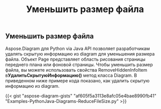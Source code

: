 ﻿---
title: Уменьшить размер файла
type: docs
weight: 50
url: /ru/python-java/reduce-file-size/
description: В этом разделе объясняется, как уменьшить размер файла с diagram на Aspose.Diagram до Python via Java.
---
## **Уменьшить размер файла**
 Aspose.Diagram для Python via Java API позволяет разработчикам удалять скрытую информацию из diagram для уменьшения размера файла.
 Объект Page представляет область рисования страницы переднего плана или фоновой страницы. Чтобы уменьшить размер файла, вы можете использовать свойства RemoveHiddenInfoItem в**УдалитьСкрытуюИнформацию()** метод класса Diagram. В приведенном ниже примере кода показано, как удалить скрытую информацию из diagram.

{{< gist "aspose-diagram-gists" "af605f5a3113e8afc05e4bae8990fb41" "Examples-PythonJava-Diagrams-ReduceFileSize.py" >}}
